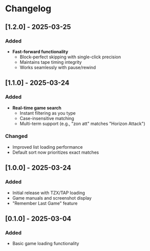 # Changelog

## [1.2.0] - 2025-03-25
### Added
- **Fast-forward functionality**  
  - Block-perfect skipping with single-click precision  
  - Maintains tape timing integrity  
  - Works seamlessly with pause/rewind  

## [1.1.0] - 2025-03-24
### Added
- **Real-time game search**  
  - Instant filtering as you type  
  - Case-insensitive matching  
  - Multi-term support (e.g., "zon att" matches "Horizon Attack")  

### Changed
- Improved list loading performance  
- Default sort now prioritizes exact matches  

## [1.0.0] - 2025-03-24
### Added
- Initial release with TZX/TAP loading  
- Game manuals and screenshot display  
- "Remember Last Game" feature  

## [0.1.0] - 2025-03-04
### Added
- Basic game loading functionality  

